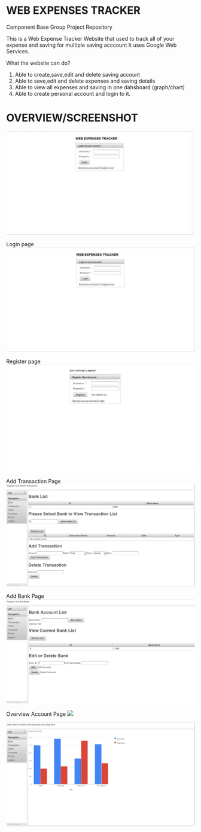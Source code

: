 # WEB EXPENSES TRACKER
Component Base Group Project Repository

This is a Web Expense Tracker
Website that used to track all of your expense and saving for multiple saving acccount
It uses Google Web Services.

What the website can do?
1. Able to create,save,edit and delete saving account
2. Able to save,edit and delete expenses and saving details
3. Able to view all expenses and saving in one dahsboard (graph/chart)
4. Able to create personal account and login to it.

# OVERVIEW/SCREENSHOT

<img src="UI/Screenshot/login.jpg" width="500" >

Login page
![](UI/Screenshot/login.jpg)

Register page
![](UI/Screenshot/register.jpg)

Add Transaction Page
![](UI/Screenshot/add%20transaction.png)

Add Bank Page
![](UI/Screenshot/add%20bank.png)

Overview Account Page
![](UI/Screenshot/overview%20account)

![](UI/Screenshot/chart.png)
